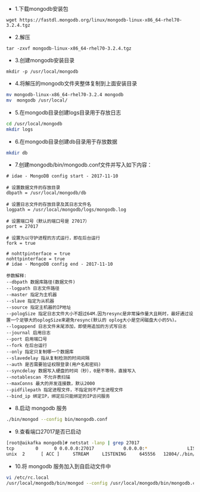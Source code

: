 - 1.下载mongodb安装包
```
wget https://fastdl.mongodb.org/linux/mongodb-linux-x86_64-rhel70-3.2.4.tgz
```
- 2.解压
```
tar -zxvf mongodb-linux-x86_64-rhel70-3.2.4.tgz
```
- 3.创建mongodb安装目录
```
mkdir -p /usr/local/mongodb
 ```
- 4.将解压的mongodb文件夹整体复制到上面安装目录
```BASH
mv mongodb-linux-x86_64-rhel70-3.2.4 mongodb
mv  mongodb /usr/local/
```
- 5.在mongodb目录创建logs目录用于存放日志
```bash
cd /usr/local/mongodb
mkdir logs
```
- 6.在mongodb目录创建db目录用于存放数据
```bash
mkdir db
```
- 7.创建mongodb/bin/mongodb.conf文件并写入如下内容：
```text
# idae - MongoDB config start - 2017-11-10

# 设置数据文件的存放目录
dbpath = /usr/local/mongodb/db

# 设置日志文件的存放目录及其日志文件名
logpath = /usr/local/mongodb/logs/mongodb.log

# 设置端口号（默认的端口号是 27017）
port = 27017

# 设置为以守护进程的方式运行，即在后台运行
fork = true

# nohttpinterface = true
nohttpinterface = true
# idae - MongoDB config end - 2017-11-10
```
```text
参数解释: 
--dbpath 数据库路径(数据文件)
--logpath 日志文件路径
--master 指定为主机器
--slave 指定为从机器
--source 指定主机器的IP地址
--pologSize 指定日志文件大小不超过64M.因为resync是非常操作量大且耗时，最好通过设置一个足够大的oplogSize来避免resync(默认的 oplog大小是空闲磁盘大小的5%)。
--logappend 日志文件末尾添加，即使用追加的方式写日志
--journal 启用日志
--port 启用端口号
--fork 在后台运行
--only 指定只复制哪一个数据库
--slavedelay 指从复制检测的时间间隔
--auth 是否需要验证权限登录(用户名和密码)
--syncdelay 数据写入硬盘的时间（秒），0是不等待，直接写入
--notablescan 不允许表扫描
--maxConns 最大的并发连接数，默认2000  
--pidfilepath 指定进程文件，不指定则不产生进程文件
--bind_ip 绑定IP，绑定后只能绑定的IP访问服务
```
- 8.启动 mongodb 服务
```bash
./bin/mongod --config bin/mongodb.conf 
```
- 9.查看端口27017是否已启动
```bash
[root@aikafka mongodb]# netstat -lanp | grep 27017
tcp        0      0 0.0.0.0:27017           0.0.0.0:*               LISTEN      12804/./bin/mongod  
unix  2      [ ACC ]     STREAM     LISTENING     645556   12804/./bin/mongod   /tmp/mongodb-27017.sock
```
- 10.将 mongodb 服务加入到自启动文件中
```bash
vi /etc/rc.local 
/usr/local/mongodb/bin/mongod --config /usr/local/mongodb/bin/mongodb.conf
```
